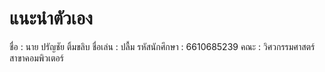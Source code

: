 # แนะนำตัวเอง
ชื่อ : นาย ปรัญชัย ติ้มขลิบ
ชื่อเล่น : ปลื้ม
รหัสนักศึกษา : 6610685239
คณะ : วิศวกรรมศาสตร์ สาขาคอมพิวเตอร์
